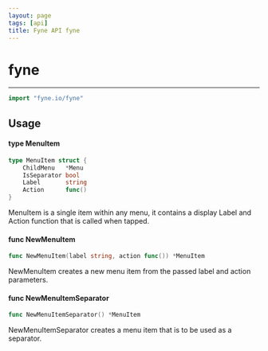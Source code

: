 ```yaml
---
layout: page
tags: [api]
title: Fyne API fyne
---
```


# fyne
---
```go
import "fyne.io/fyne"
```

## Usage

#### type MenuItem

```go
type MenuItem struct {
	ChildMenu   *Menu
	IsSeparator bool
	Label       string
	Action      func()
}
```

MenuItem is a single item within any menu, it contains a display Label and Action function that is called when tapped.

#### func  NewMenuItem

```go
func NewMenuItem(label string, action func()) *MenuItem
```
NewMenuItem creates a new menu item from the passed label and action parameters.

#### func  NewMenuItemSeparator

```go
func NewMenuItemSeparator() *MenuItem
```
NewMenuItemSeparator creates a menu item that is to be used as a separator.
